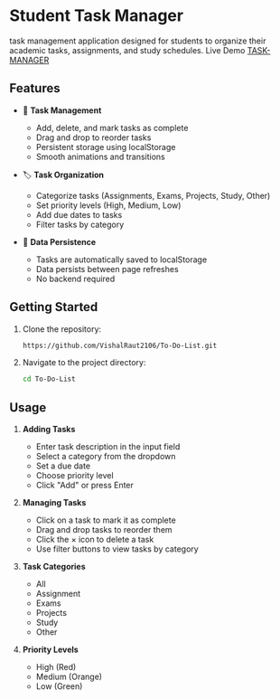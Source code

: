 # Student Task Manager

task management application designed for students to organize their academic tasks, assignments, and study schedules.
Live Demo [TASK-MANAGER](https://vishalraut2106.github.io/task-manager/)


## Features

- 📝 **Task Management**
  - Add, delete, and mark tasks as complete
  - Drag and drop to reorder tasks
  - Persistent storage using localStorage
  - Smooth animations and transitions

- 🏷️ **Task Organization**
  - Categorize tasks (Assignments, Exams, Projects, Study, Other)
  - Set priority levels (High, Medium, Low)
  - Add due dates to tasks
  - Filter tasks by category


- 💾 **Data Persistence**
  - Tasks are automatically saved to localStorage
  - Data persists between page refreshes
  - No backend required

## Getting Started

1. Clone the repository:
   ```bash
   https://github.com/VishalRaut2106/To-Do-List.git
   ```

2. Navigate to the project directory:
   ```bash
   cd To-Do-List
   ```


## Usage

1. **Adding Tasks**
   - Enter task description in the input field
   - Select a category from the dropdown
   - Set a due date
   - Choose priority level
   - Click "Add" or press Enter

2. **Managing Tasks**
   - Click on a task to mark it as complete
   - Drag and drop tasks to reorder them
   - Click the × icon to delete a task
   - Use filter buttons to view tasks by category

3. **Task Categories**
   - All
   - Assignment
   - Exams
   - Projects
   - Study
   - Other

5. **Priority Levels**
   - High (Red)
   - Medium (Orange)
   - Low (Green)

